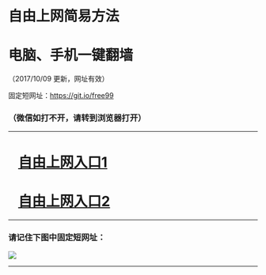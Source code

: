﻿# 自由上网简易方法

# 电脑、手机一键翻墙

（2017/10/09 更新，网址有效）

固定短网址：https://git.io/free99

### （微信如打不开，请转到浏览器打开）


***





# &nbsp;&nbsp; <a href="http://ft968518373.fwq-tz-1001.info/fwqtz01.html?t=100900124410 " target="_blank">自由上网入口1</a>
# &nbsp;&nbsp; <a href="http://ft1808817772.fwq-tz-1002.info/fwqtz02.html?t=100900125559 " target="_blank">自由上网入口2</a>
***

### 请记住下图中固定短网址：

<img src="https://s3-us-west-2.amazonaws.com/fwq-1001/yjfq-20170905okok.png" /> 


***


